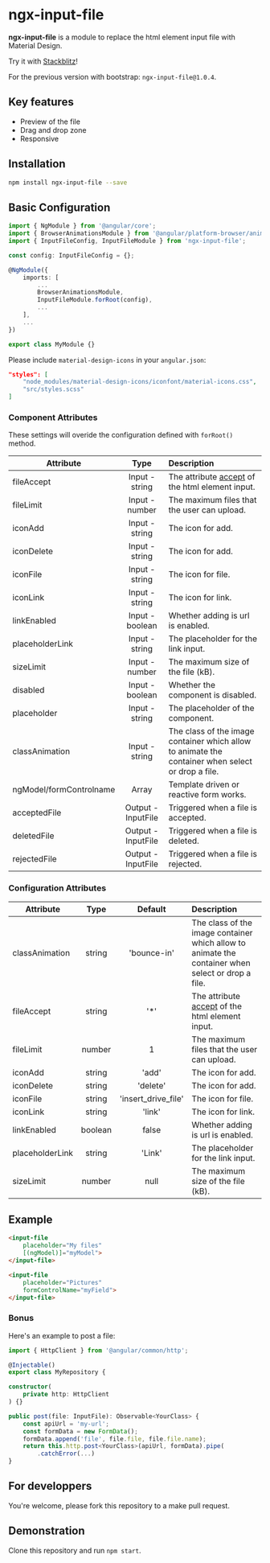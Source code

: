 # ngx-input-file

**ngx-input-file** is a module to replace the html element input file with Material Design.

Try it with [Stackblitz](https://stackblitz.com/edit/ngx-input-file)!

For the previous version with bootstrap: `ngx-input-file@1.0.4`.

## Key features
- Preview of the file
- Drag and drop zone
- Responsive

## Installation 
```bash
npm install ngx-input-file --save
```

## Basic Configuration
```typescript
import { NgModule } from '@angular/core';
import { BrowserAnimationsModule } from '@angular/platform-browser/animations';
import { InputFileConfig, InputFileModule } from 'ngx-input-file';

const config: InputFileConfig = {};

@NgModule({
    imports: [
        ...
        BrowserAnimationsModule,
        InputFileModule.forRoot(config),
        ...
    ],
    ...
})

export class MyModule {}
```

Please include `material-design-icons` in your `angular.json`:
```json
"styles": [
    "node_modules/material-design-icons/iconfont/material-icons.css",
    "src/styles.scss"
]
```

### Component Attributes
These settings will overide the configuration defined with `forRoot()` method.  

| Attribute               | Type                    | Description                              |
| ----------------------- |:-----------------------:| :---------------------------------------- |
| fileAccept              | Input - string                  | The attribute [accept](https://www.w3schools.com/tags/att_input_accept.asp) of the html element input. |
| fileLimit               | Input - number                  | The maximum files that the user can upload. |
| iconAdd                   | Input - string                | The icon for add. |
| iconDelete               | Input - string           | The icon for add. |
| iconFile               | Input - string               | The icon for file. |
| iconLink               | Input - string       | The icon for link. |
| linkEnabled               | Input - boolean      | Whether adding is url is enabled. |
| placeholderLink               | Input - string      | The placeholder for the link input. |
| sizeLimit               | Input - number                  | The maximum size of the file (kB). |
| disabled                | Input - boolean                 | Whether the component is disabled. |
| placeholder             | Input - string                  | The placeholder of the component. |
| classAnimation          | Input - string                  | The class of the image container which allow to animate the container when select or drop a file. |
| ngModel/formControlname | Array<InputFile>        | Template driven or reactive form works. 
| acceptedFile            | Output - InputFile | Triggered when a file is accepted. |
| deletedFile             | Output - InputFile | Triggered when a file is deleted. |
| rejectedFile            | Output - InputFile | Triggered when a file is rejected. |

### Configuration Attributes
| Attribute               | Type        | Default         | Description                              |
| ----------------------- |:----------: |:-------------:| :---------------------------------------- |
| classAnimation          | string      | 'bounce-in' | The class of the image container which allow to animate the container when select or drop a file. |
| fileAccept              | string      | '*'        | The attribute [accept](https://www.w3schools.com/tags/att_input_accept.asp) of the html element input. |
| fileLimit                 | number      | 1          | The maximum files that the user can upload. |
| iconAdd                   | string        | 'add'          | The icon for add. |
| iconDelete               | string     | 'delete'             | The icon for add. |
| iconFile               | string       | 'insert_drive_file'           | The icon for file. |
| iconLink               | string       | 'link'         | The icon for link. |
| linkEnabled               | boolean    | false              | Whether adding is url is enabled. |
| placeholderLink               | string    | 'Link'              | The placeholder for the link input. |
| sizeLimit               | number      | null     | The maximum size of the file (kB). |

## Example

```html
<input-file
    placeholder="My files"
    [(ngModel)]="myModel">
</input-file>

<input-file
    placeholder="Pictures"
    formControlName="myField">
</input-file> 
```

### Bonus
Here's an example to post a file:
```ts
import { HttpClient } from '@angular/common/http';

@Injectable()
export class MyRepository {

constructor(
    private http: HttpClient
) {}

public post(file: InputFile): Observable<YourClass> {
    const apiUrl = 'my-url';
    const formData = new FormData();
    formData.append('file', file.file, file.file.name);
    return this.http.post<YourClass>(apiUrl, formData).pipe(
        .catchError(...)
}
```

## For developpers
You're welcome, please fork this repository to a make pull request.

## Demonstration
Clone this repository and run `npm start`.